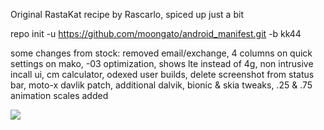 Original RastaKat recipe by Rascarlo,
spiced up just a bit

repo init -u https://github.com/moongato/android_manifest.git -b kk44

some changes from stock:
removed email/exchange,
4 columns on quick settings on mako,
-03 optimization,
shows lte instead of 4g,
non intrusive incall ui,
cm calculator,
odexed user builds,
delete screenshot from status bar,
moto-x davlik patch,
additional dalvik, bionic & skia tweaks,
.25 & .75 animation scales added

<img src="https://raw.github.com/rascarlo/android_manifest/jb-ras-mr2.0/LionOfJudah.png">
